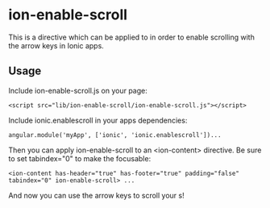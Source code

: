 ion-enable-scroll
=================

This is a directive which can be applied to <ion-content> in order to enable scrolling with the arrow keys in Ionic apps.

## Usage
Include ion-enable-scroll.js on your page:

    <script src="lib/ion-enable-scroll/ion-enable-scroll.js"></script>

Include ionic.enablescroll in your apps dependencies:

    angular.module('myApp', ['ionic', 'ionic.enablescroll'])...

Then you can apply ion-enable-scroll to an \<ion-content\> directive. Be sure to set tabindex="0" to make the <ion-content> focusable:

    <ion-content has-header="true" has-footer="true" padding="false" tabindex="0" ion-enable-scroll> ...

And now you can use the arrow keys to scroll your <ion-content>s!
